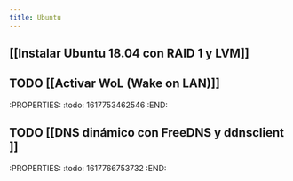 ```yaml
---
title: Ubuntu
---
```


## [[Instalar Ubuntu 18.04 con RAID 1 y LVM]]
## TODO [[Activar WoL (Wake on LAN)]]
:PROPERTIES:
:todo: 1617753462546
:END:
## TODO [[DNS dinámico con FreeDNS y ddnsclient ]]
:PROPERTIES:
:todo: 1617766753732
:END:
